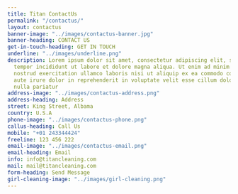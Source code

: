 ```yaml
---
title: Titan ContactUs
permalink: "/contactus/"
layout: contactus
banner-image: "../images/contactus-banner.jpg"
banner-heading: CONTACT US
get-in-touch-heading: GET IN TOUCH
underline: "../images/underline.png"
description: Lorem ipsum dolor sit amet, consectetur adipiscing elit, sed do eiusmod
  tempor incididunt ut labore et dolore magna aliqua. Ut enim ad minim veniam, quis
  nostrud exercitation ullamco laboris nisi ut aliquip ex ea commodo consequat. Duis
  aute irure dolor in reprehenderit in voluptate velit esse cillum dolore eu fugiat
  nulla pariatur
address-image: "../images/contactus-address.png"
address-heading: Address
street: King Street, Albama
country: U.S.A
phone-image: "../images/contactus-phone.png"
callus-heading: Call Us
mobile: "+01 243344424"
freeline: 123 456 222
email-image: "../images/contactus-email.png"
email-heading: Email
info: info@titancleaning.com
mail: mail@titancleaning.com
form-heading: Send Message
girl-cleaning-image: "../images/girl-cleaning.png"
---
```


